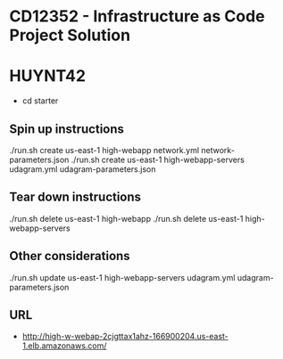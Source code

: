 # CD12352 - Infrastructure as Code Project Solution
# HUYNT42
- cd starter
## Spin up instructions
./run.sh create us-east-1 high-webapp network.yml network-parameters.json
./run.sh create us-east-1 high-webapp-servers udagram.yml udagram-parameters.json
## Tear down instructions
./run.sh delete us-east-1 high-webapp
./run.sh delete us-east-1 high-webapp-servers

## Other considerations
./run.sh update us-east-1 high-webapp-servers udagram.yml udagram-parameters.json

## URL
- http://high-w-webap-2cjgttax1ahz-166900204.us-east-1.elb.amazonaws.com/
